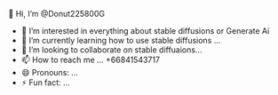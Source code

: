 👋 Hi, I’m @Donut225800G
- 👀 I’m interested in everything about stable diffusions or Generate Ai
- 🌱 I’m currently learning how to use stable diffusions ...
- 💞️ I’m looking to collaborate on stable diffuaions...
- 📫 How to reach me ... +66841543717
- 😄 Pronouns: ...
- ⚡ Fun fact: ...

<!---
Donut225800/Donut225800 is a ✨ special ✨ repository because its `README.md` (this file) appears on your GitHub profile.
You can click the Preview link to take a look at your changes.
--->
